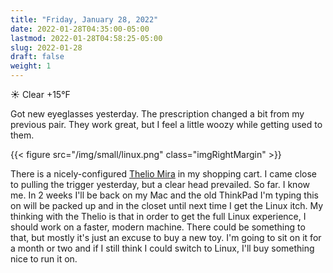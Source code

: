 ```yaml
---
title: "Friday, January 28, 2022"
date: 2022-01-28T04:35:00-05:00
lastmod: 2022-01-28T04:58:25-05:00
slug: 2022-01-28
draft: false
weight: 1
---
```


☀️   Clear +15°F

Got new eyeglasses yesterday. The prescription changed a bit from my previous pair. They work great, but I feel a little woozy while getting used to them.

{{< figure src="/img/small/linux.png" class="imgRightMargin" >}}

There is a nicely-configured [Thelio Mira](https://system76.com/desktops/thelio-mira) in my shopping cart. I came close to pulling the trigger yesterday, but a clear head prevailed. So far. I know me. In 2 weeks I'll be back on my Mac and the old ThinkPad I'm typing this on will be packed up and in the closet until next time I get the Linux itch. My thinking with the Thelio is that in order to get the full Linux experience, I should work on a faster, modern machine. There could be something to that, but mostly it's just an excuse to buy a new toy. I'm going to sit on it for a month or two and if I still think I could switch to Linux, I'll buy something nice to run it on.

[//]: # "Exported with love from a post written in Org mode"
[//]: # "- https://github.com/kaushalmodi/ox-hugo"
